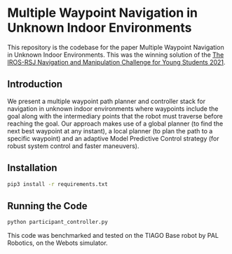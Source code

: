 # Multiple Waypoint Navigation in Unknown Indoor Environments

This repository is the codebase for the paper Multiple Waypoint Navigation in Unknown Indoor Environments. This was the winning solution of the [The IROS-RSJ Navigation and Manipulation Challenge for Young Students 2021](https://www.iros2021.org/the-iros-rsj-navigation-and-manipulation-challenge-for-young-students).

## Introduction

We present a multiple waypoint path planner and controller stack for navigation in unknown indoor environments where waypoints include the goal along with the intermediary points that the robot must traverse before reaching the goal. Our approach makes use of a global planner (to find the next best waypoint at any instant), a local planner (to plan the path to a specific waypoint) and an adaptive Model Predictive Control strategy (for robust system control and faster maneuvers).

## Installation

```bash
pip3 install -r requirements.txt
```

## Running the Code

```bash
python participant_controller.py
```

This code was benchmarked and tested on the TIAGO Base robot by PAL Robotics, on the Webots simulator.
